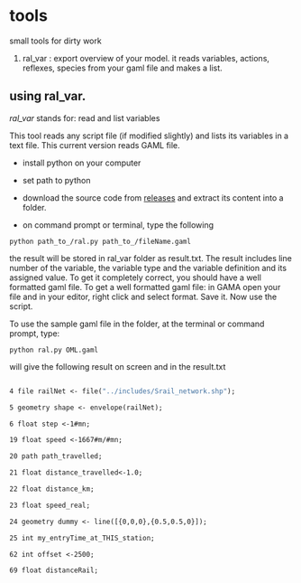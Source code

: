 # tools
small tools for dirty work

1. ral_var : export overview of your model. it reads variables, actions, reflexes, species from your gaml file and makes a list. 


## using ral_var. 

*ral_var* stands for: read and list variables 

This tool reads any script file (if modified slightly) and lists its variables in a text file. This current version reads GAML file.



+ install python on your computer

+ set path to python

+ download the source code from [releases](https://github.com/sriramab/tools/releases) and extract its content into a folder.

+ on command prompt or terminal, type the following 

` python path_to_/ral.py path_to_/fileName.gaml `

the result will be stored in ral_var folder as result.txt. The result includes line number of the variable, the variable type and the variable definition and its assigned value. To get it completely correct, you should have a well formatted gaml file. To get a well formatted gaml file: in GAMA open your file and in your editor, right click and select format. Save it. Now use the script. 

To use the sample gaml file in the folder, at the terminal or command prompt, type:

`python ral.py OML.gaml`

will give the following result on screen and in the result.txt

``` 3 file railStop <- file("../includes/Station_square.shp");

4 file railNet <- file("../includes/Srail_network.shp");

5 geometry shape <- envelope(railNet);

6 float step <-1#mn;

19 float speed <-1667#m/#mn;

20 path path_travelled;

21 float distance_travelled<-1.0;

22 float distance_km;

23 float speed_real;

24 geometry dummy <- line([{0,0,0},{0.5,0.5,0}]);

25 int my_entryTime_at_THIS_station;

62 int offset <-2500;

69 float distanceRail;

```


